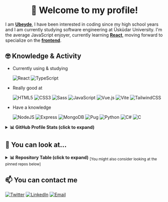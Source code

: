 <!-- # 👋 Welcome to my profile! -->
<h1 align="center">👋 Welcome to my profile!</h1>

<!-- ![banner](./assets/purple-welcome-canvas-banner.png) -->

I am [**Ubeyde**](https://ubeydeozdmr.github.io), I have been interested in coding since my high school years and I am currently studying software engineering at Üsküdar University. I'm the average JavaScript enjoyer, currently learning <ins>**React**</ins>, moving forward to specialize on the <ins>**frontend**</ins>.

 ## 🤓 Knowledge & Activity

 - Currently using & studying

   ![React](https://img.shields.io/badge/react-%2320232a.svg?style=for-the-badge&logo=react&logoColor=%2361DAFB)
   ![TypeScript](https://img.shields.io/badge/typescript-%23007ACC.svg?style=for-the-badge&logo=typescript&logoColor=white)

 - Really good at

   ![HTML5](https://img.shields.io/badge/HTML5-E34F26?style=for-the-badge&logo=html5&logoColor=white)
   ![CSS3](https://img.shields.io/badge/css3-%231572B6.svg?style=for-the-badge&logo=css3&logoColor=white)
   ![Sass](https://img.shields.io/badge/Sass-CC6699?style=for-the-badge&logo=sass&logoColor=white)
   ![JavaScript](https://img.shields.io/badge/javascript-%23323330.svg?style=for-the-badge&logo=javascript&logoColor=%23F7DF1E)
   ![Vue.js](https://img.shields.io/badge/vuejs-%2335495e.svg?style=for-the-badge&logo=vuedotjs&logoColor=%234FC08D)
   ![Vite](https://img.shields.io/badge/vite-%23646CFF.svg?style=for-the-badge&logo=vite&logoColor=white)
   ![TailwindCSS](https://img.shields.io/badge/tailwindcss-%2338B2AC.svg?style=for-the-badge&logo=tailwind-css&logoColor=white)

 - Have a knowledge

   ![NodeJS](https://img.shields.io/badge/Node.js-339933?style=for-the-badge&logo=nodedotjs&logoColor=white)
   ![Express](https://img.shields.io/badge/Express.js-000000?style=for-the-badge&logo=express&logoColor=white)
   ![MongoDB](https://img.shields.io/badge/MongoDB-4EA94B?style=for-the-badge&logo=mongodb&logoColor=white)
   ![Pug](https://img.shields.io/badge/Pug-E3C29B?style=for-the-badge&logo=pug&logoColor=black)
   ![Python](https://img.shields.io/badge/python-3670A0?style=for-the-badge&logo=python&logoColor=ffdd54)
   ![C#](https://img.shields.io/badge/c%23-%23239120.svg?style=for-the-badge&logo=c-sharp&logoColor=white)
   ![C](https://img.shields.io/badge/c-%2300599C.svg?style=for-the-badge&logo=c&logoColor=white)
   
<details> 
  <summary><b>📊 GitHub Profile Stats (click to expand)</b></summary>
  <br/>
  <p align="center">
    <a href="https://github.com/anuraghazra/github-readme-stats">
     <img alt="Ubeyde's Github Stats" src="https://github-readme-stats.vercel.app/api?username=ubeydeozdmr&show_icons=true&count_private=true&theme=algolia" height="192px"/>
    </a>
<br/>
  &nbsp;
	  <img src="https://github-readme-stats.vercel.app/api/top-langs?username=ubeydeozdmr&show_icons=true&locale=en&layout=compact&theme=algolia" alt="Ubeyde's Top Langs" height="192px"/>
  <br/>
  </p>
</details>

<!-- [![Ubeyde's GitHub stats](https://github-readme-stats.vercel.app/api?username=ubeydeozdmr&show_icons=true&theme=github_dark)](https://github.com/anuraghazra/github-readme-stats) -->
<!-- [![Top Langs](https://github-readme-stats.vercel.app/api/top-langs/?username=ubeydeozdmr&layout=compact)](https://github.com/anuraghazra/github-readme-stats) -->

 ## 👀 You can look at...

<details> 
  <summary>
   <b>📊 Repository Table (click to expand)</b>
   <sub>[You might also consider looking at the pinned repos below]</sub>
  </summary>
  <br/>
 <table>
  <thead>
   <tr>
    <th>Project Name</th>
    <th>Repo Name</th>
    <th>Source Code</th>
    <th>Preview</th>
    <th>Details</th>
   </tr>
  </thead>
  <tbody>
   <tr>
    <td><strong>My personal website</strong></td>
    <td><code>ubeydeozdmr.github.io</code></td>
    <td><a href="https://github.com/ubeydeozdmr/ubeydeozdmr.github.io">Source Code</a></td>
    <td><a href="https://ubeydeozdmr.netlify.app">Preview</a></td>
    <td>Ubeyde Emir Özdemir Github Page</td>
   </tr>
   <tr>
    <td><strong>Countrypedia</strong></td>
    <td><code>countrypedia</code></td>
    <td><a href="https://github.com/ubeydeozdmr/countrypedia">Source Code</a></td>
    <td><a href="https://countrypedia.app">Preview</a></td>
    <td>This web application shows you the list of many countries, also you can search for countries, get information such as the flag, coat of arms, population, region of the country you selected.</td>
   </tr>
   <tr>
    <td><strong>Pokedex Bot</strong></td>
    <td><code>pokedex-bot-telegram</code></td>
    <td><a href="https://github.com/ubeydeozdmr/countrypedia">Source Code</a></td>
    <td><a href="https://t.me/rotompokedex_bot">Preview (Telegram)</a></td>
    <td>Pokédex Bot for Telegram can show you the list of all pokémon and give you the picture and description of that pokémon in return for you to enter the ID or name of the pokémon you requested.</td>
   </tr>
   <tr>
    <td><strong>Turkiye API</strong></td>
    <td><code>turkiye-api</code></td>
    <td><a href="https://github.com/ubeydeozdmr/turkiye-api">Source Code</a></td>
    <td><a href="https://turkiyeapi.cyclic.app">Preview</a></td>
    <td>This API allows you to get data about provinces/districts in Turkey/Turkiye. 🇹🇷 - Bu API, Türkiye'deki iller/ilçeler hakkında veri almanızı sağlar. 🇹🇷</td>
   </tr>
   <tr>
    <td><strong>Crema To-Do</strong></td>
    <td><code>vue-todo-app</code></td>
    <td><a href="https://github.com/ubeydeozdmr/vue-todo-app">Source Code</a></td>
    <td><a href="https://crematodo.netlify.app">Preview</a></td>
    <td>A simple to-do app built using Vue.js and tailwindcss.</td>
   </tr>
   <tr>
    <td><strong>Crema To-Do</strong></td>
    <td><code>react-todo-app</code></td>
    <td><a href="https://github.com/ubeydeozdmr/react-todo-app">Source Code</a></td>
    <td><a href="https://crematodoreact.netlify.app">Preview</a></td>
    <td>A simple to-do app built using React and tailwindcss.</td>
   </tr>
   <tr>
    <td><strong>Movable Arrow</strong></td>
    <td><code>movable-arrow</code></td>
    <td><a href="https://github.com/ubeydeozdmr/movable-arrow">Source Code</a></td>
    <td><a href="https://github.com/ubeydeozdmr/movable-arrow/releases/tag/v1.1">ZIP file</a></td>
    <td>An application that has an arrow in the middle of the screen and you can move it using the arrow keys.</td>
   </tr>
   <tr>
    <td><strong>Crema Blog</strong></td>
    <td><code>cremablog</code></td>
    <td><a href="https://github.com/ubeydeozdmr/cremablog">Source Code</a></td>
    <td><a href="https://cremablog.cyclic.app">Preview</a></td>
    <td>A blog app created with Node.js, Express, MongoDB, Mongoose etc. (Under development)</td>
   </tr>
  </tbody>
 </table>

</details>

<!--
| Project Name | Repo Name | Source Code | Project Link |
| --- | :---: |:---:| :---:|
| **My personal website** | `ubeydeozdmr.github.io` | [Source Code](https://github.com/ubeydeozdmr/ubeydeozdmr.github.io) | [Project Link](https://ubeydeozdmr.netlify.app)
| **Countrypedia** | `countrypedia` | [Source Code](https://github.com/ubeydeozdmr/countrypedia) | [Project Link](https://countrypedia.app)
| **Pokedex Bot** | `pokedex-bot-telegram` | [Source Code](https://github.com/ubeydeozdmr/PokedexBot) | [Project Link](https://t.me/rotompokedex_bot) |
| **Turkiye API** | `turkiye-api` | [Source Code](https://github.com/ubeydeozdmr/turkiye-api) | [Project Link](https://turkiyeapi.cyclic.app) |
| **Crema To-Do** | `vue-todo-app` | [Source Code](https://github.com/ubeydeozdmr/vue-todo-app) | [Project Link](https://crematodo.netlify.app)
| **Movable Arrow** | `movable-arrow` | [Source Code](https://github.com/ubeydeozdmr/movable-arrow) | [Project Link](https://github.com/ubeydeozdmr/movable-arrow/releases/tag/v1.1) |
| **Crema Blog** | `cremablog` | [Source Code](https://github.com/ubeydeozdmr/cremablog) | [Project Link](https://cremablog.cyclic.app) |
-->

 ## 📫 You can contact me
 
<a href="https://twitter.com/ubeydeozdmr">![Twitter](https://img.shields.io/badge/Twitter-1DA1F2?style=for-the-badge&logo=twitter&logoColor=white)</a>
<a href="https://www.linkedin.com/in/ubeydeozdmr/">![LinkedIn](https://img.shields.io/badge/linkedin-%230077B5.svg?style=for-the-badge&logo=linkedin&logoColor=white)</a>
<a href="mailto:ubeydeozdmr@gmail.com">![Email](https://img.shields.io/badge/Gmail-D14836?style=for-the-badge&logo=gmail&logoColor=white)</a>
<!-- <a href="https://github.com/ubeydeozdmr">![GitHub](https://img.shields.io/badge/github-%23121011.svg?style=for-the-badge&logo=github&logoColor=white)</a> -->

<!--
<a href="https://www.instagram.com/ubeydeozdmr">![Instagram](https://img.shields.io/badge/Instagram-E4405F?style=for-the-badge&logo=instagram&logoColor=white)</a>
<a href="https://www.reddit.com/user/ubeydeozdmr">![Reddit](https://img.shields.io/badge/Reddit-FF4500?style=for-the-badge&logo=reddit&logoColor=white)</a>
<a href="https://t.me/ubeydeozdmr">![Telegram](https://img.shields.io/badge/Telegram-2CA5E0?style=for-the-badge&logo=telegram&logoColor=white)</a>
-->

<!-- <a href="https://linkedin.com/in/ubeydeozdmr">![LinkedIn](https://img.shields.io/badge/linkedin-%230077B5.svg?style=for-the-badge&logo=linkedin&logoColor=white)</a> -->

<!--
<a href="https://twitter.com/ubeydeozdmr"><img align="left" src="./assets/icons/64px/twitter.png" alt="Ubeyde Emir Özdemir | Twitter" /></a>
<a href="https://www.instagram.com/ubeydeozdmr"><img align="left" src="./assets/icons/64px/instagram.png" alt="Ubeyde Emir Özdemir | Instagram" /></a>
<a href="https://www.reddit.com/user/ubeydeozdmr"><img align="left" src="./assets/icons/64px/reddit.png" alt="Ubeyde Emir Özdemir | Reddit" /></a>
<a href="https://t.me/ubeydeozdmr"><img align="left" src="./assets/icons/64px/telegram.png" alt="Ubeyde Emir Özdemir | Telegram" /></a>
<a href="mailto:ubeydeozdmr@gmail.com"><img align="left" src="./assets/icons/64px/gmail.png" alt="Ubeyde Emir Özdemir | Email" /></a>
-->
